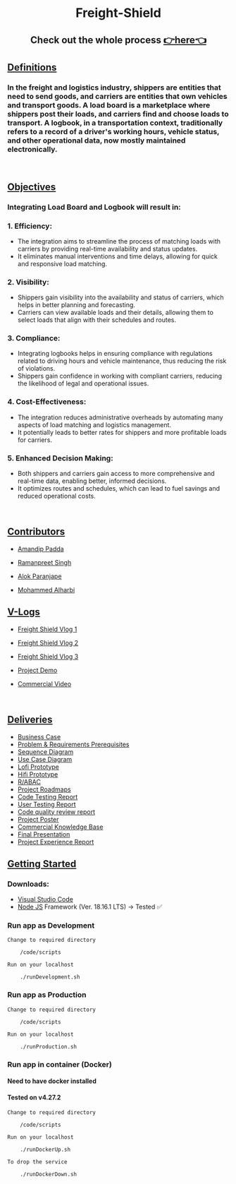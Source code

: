 <div align="center">

# Freight-Shield

## Check out the whole process <a href = "https://binaryqubit.github.io/Freight-Shield/">:point_right:here:point_left:</a>

</div>

<div><u>

## Definitions

</u></div>

<div>

### In the freight and logistics industry, shippers are entities that need to send goods, and carriers are entities that own vehicles and transport goods. A load board is a marketplace where shippers post their loads, and carriers find and choose loads to transport. A logbook, in a transportation context, traditionally refers to a record of a driver's working hours, vehicle status, and other operational data, now mostly maintained electronically.

</div>

<br>

<div><u>

## Objectives

</u></div>

<div>

### Integrating Load Board and Logbook will result in:
### 1. Efficiency:
- The integration aims to streamline the process of matching loads with carriers by providing real-time availability and status updates.
- It eliminates manual interventions and time delays, allowing for quick and responsive load matching.
### 2. Visibility:
- Shippers gain visibility into the availability and status of carriers, which helps in better planning and forecasting.
- Carriers can view available loads and their details, allowing them to select loads that align with their schedules and routes.
### 3. Compliance:
- Integrating logbooks helps in ensuring compliance with regulations related to driving hours and vehicle maintenance, thus reducing the risk of violations.
- Shippers gain confidence in working with compliant carriers, reducing the likelihood of legal and operational issues.
### 4. Cost-Effectiveness:
- The integration reduces administrative overheads by automating many aspects of load matching and logistics management.
- It potentially leads to better rates for shippers and more profitable loads for carriers.
### 5. Enhanced Decision Making:
- Both shippers and carriers gain access to more comprehensive and real-time data, enabling better, informed decisions.
- It optimizes routes and schedules, which can lead to fuel savings and reduced operational costs. 

</div>

<br>

<div><u>

## Contributors

</u></div>

- <a href = "https://github.com/BinaryQuBit">Amandip Padda</a>

- <a href = "https://github.com/rsa149">Ramanpreet Singh</a>

- <a href = "https://github.com/paranjaa">Alok Paranjape</a>

- <a href = "https://github.com/M-Alharbi">Mohammed Alharbi</a>

<div><u>

## V-Logs

</u></div>

- <a href = "https://www.youtube.com/watch?v=rCSL3k4vUi0">Freight Shield Vlog 1</a>

- <a href = "https://www.youtube.com/watch?v=nKSjt_0bmjk">Freight Shield Vlog 2</a>

- <a href = "https://youtu.be/QjNZk3Wbh70">Freight Shield Vlog 3</a>

- <a href = "">Project Demo</a>

- <a href = "">Commercial Video</a>

<br>

<div><u>

## Deliveries

</u></div>

- <a href = "https://github.com/BinaryQuBit/Freight-Shield/blob/main/Documents/Business%20Case.pdf">Business Case</a>
- <a href = "https://github.com/BinaryQuBit/Freight-Shield/blob/main/Documents/Project%20Requirements%20Document.pdf">Problem & Requirements Prerequisites</a>
- <a href = "https://github.com/BinaryQuBit/Freight-Shield/blob/main/Documents/UML%20Diagrams/SequenceDiagram.jpeg">Sequence Diagram</a>
- <a href = "https://github.com/BinaryQuBit/Freight-Shield/blob/main/Documents/UML%20Diagrams/UseCaseDiagram.jpeg">Use Case Diagram</a>
- <a href = "https://github.com/BinaryQuBit/Freight-Shield/blob/main/Documents/Lofi/lofi1.pdf">Lofi Prototype</a>
- <a href = "https://www.figma.com/file/7Ps3kzHNE3LfqD3CmYPruq/Freight-Sheild?type=design&node-id=0%3A1&mode=dev&t=ufgMc4obzL9F5OmQ-1">Hifi Prototype</a>
- <a href = "https://github.com/BinaryQuBit/Freight-Shield/blob/main/Documents/RABC%20chart.pdf">R/ABAC</a>
- <a href = "https://github.com/users/BinaryQuBit/projects/1">Project Roadmaps</a>
- <a href = "">Code Testing Report</a>
- <a href = "">User Testing Report</a>
- <a href = "">Code quality review report</a>   
- <a href = "">Project Poster</a>
- <a href = "">Commercial Knowledge Base</a>
- <a href = "">Final Presentation</a>
- <a href = "">Project Experience Report</a>

<div><u>

## Getting Started

</u></div>


### Downloads:


- <a href = "https://code.visualstudio.com/download">Visual Studio Code</a>
- <a href = "https://code.visualstudio.com/download">Node JS</a> Framework (Ver. 18.16.1 LTS) -> Tested :white_check_mark:


### Run app as Development
```Change to required directory```

        /code/scripts

```Run on your localhost```

        ./runDevelopment.sh

### Run app as Production
```Change to required directory```

        /code/scripts

```Run on your localhost```

        ./runProduction.sh

### Run app in container (Docker)
#### Need to have docker installed
#### Tested on v4.27.2
```Change to required directory```

        /code/scripts

```Run on your localhost```

        ./runDockerUp.sh

```To drop the service```

        ./runDockerDown.sh
